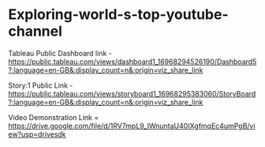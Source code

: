 # Exploring-world-s-top-youtube-channel

Tableau Public Dashboard link - https://public.tableau.com/views/dashboard1_16968294526190/Dashboard5?:language=en-GB&:display_count=n&:origin=viz_share_link

Story:1 Public Link - https://public.tableau.com/views/storyboard1_16968295383060/StoryBoard?:language=en-GB&:display_count=n&:origin=viz_share_link

Video Demonstration Link = https://drive.google.com/file/d/1RV7mpL9_IWnuntaU40IXgfmqEc4umPgB/view?usp=drivesdk

